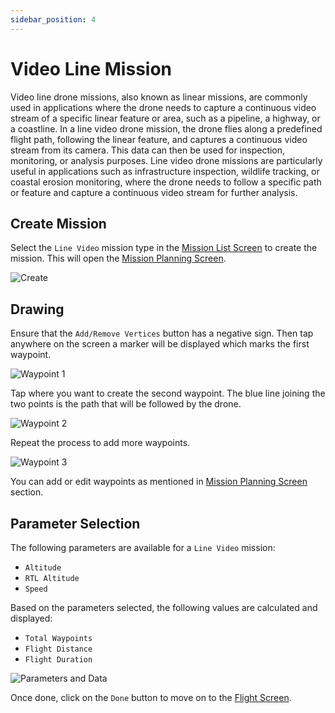 ```yaml
---
sidebar_position: 4
---
```


# Video Line Mission

Video line drone missions, also known as linear missions, are commonly used in applications where the drone needs to
capture a continuous video stream of a specific linear feature or area, such as a pipeline, a highway, or a coastline.
In a line video drone mission, the drone flies along a predefined flight path, following the linear feature, and
captures a continuous video stream from its camera. This data can then be used for inspection, monitoring, or analysis
purposes. Line video drone missions are particularly useful in applications such as infrastructure inspection, wildlife
tracking, or coastal erosion monitoring, where the drone needs to follow a specific path or feature and capture a
continuous video stream for further analysis.


## Create Mission

Select the `Line Video` mission type in the [Mission List Screen](../overview/mission-list-screen.md) to create the
mission. This will open the [Mission Planning Screen](../overview/mission-planning-screen.md).

![Create](img/line-video-create.jpg)

## Drawing

Ensure that the `Add/Remove Vertices` button has a negative sign. Then tap anywhere on the screen a marker will be
displayed which marks the first waypoint.

![Waypoint 1](img/line-video-waypoint-1.jpg)

Tap where you want to create the second waypoint. The blue line joining the two points is the path that will be followed
by the drone.

![Waypoint 2](img/line-video-waypoint-2.jpg)

Repeat the process to add more waypoints.

![Waypoint 3](img/line-video-waypoint-3.jpg)

You can add or edit waypoints as mentioned in [Mission Planning Screen](../overview/mission-list-screen.md) section.

## Parameter Selection

The following parameters are available for a `Line Video` mission:

- `Altitude`
- `RTL Altitude`
- `Speed`

Based on the parameters selected, the following values are calculated and displayed:

- `Total Waypoints`
- `Flight Distance`
- `Flight Duration`

![Parameters and Data](img/line-video-params.jpg)

Once done, click on the `Done` button to move on to the [Flight Screen](../overview/flight-screen.md).
